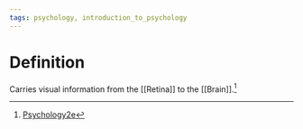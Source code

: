 ```yaml
---
tags: psychology, introduction_to_psychology
---
```


# Definition

Carries visual information from the [[Retina]] to the [[Brain]].[^1]

[^1]: [Psychology2e](zotero://open-pdf/library/items/SSTBV7L5?page=167)